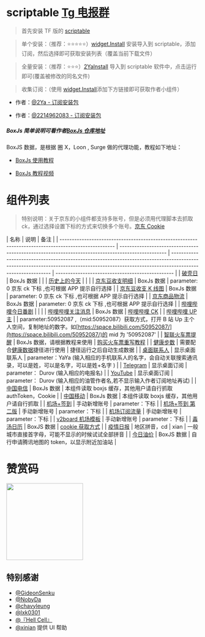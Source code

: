 # scriptable [Tg 电报群](https://t.me/Scriptable_JS)

> 首先安装 TF 版的 [scriptable](https://testflight.apple.com/join/uN1vTqxk)

> 单个安装：（推荐：⭐️⭐️⭐️⭐️⭐️）[widget.Install](https://raw.githubusercontent.com/dompling/Scriptable/master/widget.Install.js) 安装导入到 scriptable，添加订阅，然后选择即可获取安装列表（覆盖当前下载文件）

> 全量安装：（推荐：⭐️⭐️⭐️️）[2YaInstall](https://raw.githubusercontent.com/dompling/Scriptable/master/2YaInstall.js) 导入到 scriptable 软件中，点击运行即可(覆盖被修改的同名文件)

> 收集订阅：（使用 [widget.Install](https://raw.githubusercontent.com/dompling/Scriptable/master/widget.Install.js)添加下方链接即可获取作者小组件）

- 作者：[@2Ya - 订阅安装包](https://raw.githubusercontent.com/dompling/Scriptable/master/install.json)

- 作者：[@2214962083 - 订阅安装包 ](https://raw.githubusercontent.com/2214962083/ios-scriptable-tsx/master/%E6%89%93%E5%8C%85%E5%A5%BD%E7%9A%84%E6%88%90%E5%93%81/install.json)

##### BoxJs 简单说明可看作者[BoxJs 仓库地址](https://github.com/chavyleung/scripts/)

BoxJS 数据，是根据 圈 X，Loon , Surge 做的代理功能，教程如下地址：

- [BoxJs 使用教程](https://chavyleung.gitbook.io/boxjs/)

- [BoxJs 教程视频](https://youtu.be/eIpBrRxiy0w)

# 组件列表

> 特别说明：关于京东的小组件都支持多账号，但是必须用代理脚本去抓取 ck，通过选择设置下标的方式来切换多个账号。[京东 Cookie](https://raw.githubusercontent.com/dompling/Script/master/jd/JD_extra_cookie.js)

| 名称                                                                                                 | 说明                                                                                              | 备注                                                                                                                                                                                      |
| ---------------------------------------------------------------------------------------------------- | ------------------------------------------------------------------------------------------------- | ----------------------------------------------------------------------------------------------------------------------------------------------------------------------------------------- | ------------------------------------------------ |
| [破壳日](Scripts/Birthday.js)                                                                        | BoxJs 数据                                                                                        |                                                                                                                                                                                           |
| [历史上的今天](Scripts/HistoryToday.js)                                                              |                                                                                                   |                                                                                                                                                                                           |
| [京东豆收支明细](Scripts/JDDou.js)                                                                   | BoxJs 数据                                                                                        | parameter: 0 京东 ck 下标 ,也可根据 APP 提示自行选择                                                                                                                                      |
| [京东豆收支 K 线图](Scripts/JDDouK.js)                                                               | BoxJs 数据                                                                                        | parameter: 0 京东 ck 下标 ,也可根据 APP 提示自行选择                                                                                                                                      |
| [京东商品物流](Scripts/JDWuLiu.js)                                                                   | BoxJs 数据                                                                                        | parameter: 0 京东 ck 下标 ,也可根据 APP 提示自行选择                                                                                                                                      |
| [哔哩哔哩今日番剧](Scripts/BiliBili.js)                                                              |                                                                                                   |                                                                                                                                                                                           |
| [哔哩哔哩关注消息](Scripts/BiliBiliWatch.js)                                                         | BoxJs 数据                                                                                        | [哔哩哔哩 CK](https://raw.githubusercontent.com/dompling/Script/master/BiliBili/bilibili.cookie.js)                                                                                       |
| [哔哩哔哩 UP 主](Scripts/BiliBiliUp.js)                                                              |                                                                                                   | parameter:50952087 ,（mid:50952087）获取方式，打开 B 站 Up 主个人空间，复制地址的数字。如[https://space.bilibili.com/50952087/](https://space.bilibili.com/50952087/)的 mid 为 '50952087' |
| [智联火车票提醒](Scripts/ZXTrains.js)                                                                | BoxJs 数据，请根据教程来使用                                                                      | [购买火车票重写教程](https://raw.githubusercontent.com/dompling/Script/master/ZXTrians/ZXTrains.js)                                                                                       |
| [健康步数](Scripts/Health.js)                                                                        | 需要配合[健康数据](https://www.icloud.com/shortcuts/beb65db5ea0a474abe7ff080410b9ddf)捷径进行使用 | 捷径运行之后自动生成数据                                                                                                                                                                  |
| [桌面联系人](Scripts/Contact.js)                                                                     | 显示桌面联系人                                                                                    | parameter：YaYa (输入相应的手机联系人的名字，会自动关联搜索通讯录，可以是姓，可以是名字，可以是姓+名字 )                                                                                  |
| [Telegram](Scripts/Telegram.js)                                                                      | 显示桌面订阅                                                                                      | parameter： Durov (输入相应的电报名)                                                                                                                                                      |
| [YouTube](Scripts/YouTube.js)                                                                        | 显示桌面订阅                                                                                      | parameter： Durov (输入相应的油管作者名,若不显示输入作者订阅地址再试)                                                                                                                     |
| [中国电信](Scripts/ChinaTelecom.js)                                                                  | BoxJs 数据                                                                                        | 本组件读取 boxjs 缓存，其他用户请自行抓取 authToken，Cookie                                                                                                                               |
| [中国移动](Scripts/ChinaMobile.js)                                                                   | BoxJs 数据                                                                                        | 本组件读取 boxjs 缓存，其他用户请自行抓取                                                                                                                                                 |
| [机场+签到](Scripts/VpnBoard.js)                                                                     | 手动新增账号                                                                                      | parameter：下标                                                                                                                                                                           |
| [机场+签到 第二版](Scripts/VPNBoardPress.js)                                                         | 手动新增账号                                                                                      | parameter：下标                                                                                                                                                                           |
| [机场订阅流量](Scripts/VPNSubscription.js)                                                           | 手动新增账号                                                                                      | parameter：下标                                                                                                                                                                           |
| [v2board 机场模板](Scripts/VPNV2Bord.js)                                                             | 手动新增账号                                                                                      | parameter：下标                                                                                                                                                                           |
| [毒汤日历](Scripts/PoisonCalendar.js)                                                                | BoxJS 数据                                                                                        | [cookie 获取方式](https://raw.githubusercontent.com/dompling/Script/master/DJT/djt.cookie.js)                                                                                             |
| [疫情日报](https://raw.githubusercontent.com/dompling/scriptableTsx/master/scripts/COVID-19.js)      | 地区拼音，cd                                                                                      | xian                                                                                                                                                                                      | 一般城市直接首字母，可能不显示的时候试试全部拼音 |
| [今日油价](https://raw.githubusercontent.com/dompling/scriptableTsx/master/scripts/TodayOilPrice.js) | BoxJS 数据                                                                                        | 自行申请腾讯地图的 token，以显示附近加油站                                                                                                                                                |

# 赞赏码

<img src="https://raw.githubusercontent.com/dompling/Scriptable/master/birthdayCountDown/2Ya.jpg"  width="200" height="200" align="bottom" />

## 特别感谢

- [@GideonSenku](https://github.com/GideonSenku)
- [@NobyDa](https://github.com/NobyDa)
- [@chavyleung](https://github.com/chavyleung)
- [@lxk0301](https://github.com/lxk0301)
- [@『Hell Cell』](https://t.me/HellCellZC123)
- [@xinian](https://github.com/58xinian) 提供 UI 帮助
